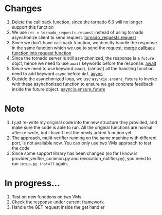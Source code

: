 # Changes
1. Delete the call back function, since the tornado 6.0 will no longer support this function
2. We use `res = tornado_requests.request` instead of using tornado asynchonize client to send request.
[tornado_requests.request](https://github.com/cjustacoder/keylime/blob/469aa7bf55e68b52db3d6ded0b779ca4726b2a38/keylime/cloud_verifier_tornado.py#L343-L344)
3. Since we don't have call-back function, we directly handle the response in the same function which we use to send the request.
[merge callback function into request function](https://github.com/cjustacoder/keylime/blob/469aa7bf55e68b52db3d6ded0b779ca4726b2a38/keylime/cloud_verifier_tornado.py#L347-L378)
4. Since the tornado server is still asynchonized, the response is a `future` objct, hence we need to use `await` keywords before the response.
[await](https://github.com/cjustacoder/keylime/blob/469aa7bf55e68b52db3d6ded0b779ca4726b2a38/keylime/cloud_verifier_tornado.py#L345)
5. Since we need to use keyword `await`, (almost) all the handling function need to add keyword `async` before `def`.
[async](https://github.com/cjustacoder/keylime/blob/469aa7bf55e68b52db3d6ded0b779ca4726b2a38/keylime/cloud_verifier_tornado.py#L332)
6. Outside the asynchonized loop, we use `asyncio.ensure_future` to invoke with these asynchonized function to ensure we get concrete feedback inside the future object. [asyncio.ensure_future](https://github.com/cjustacoder/keylime/blob/469aa7bf55e68b52db3d6ded0b779ca4726b2a38/keylime/cloud_verifier_tornado.py#L267)

# Note 
1. I just re-write my original code into the new structure they provided, and make sure the code is able to run. All the original functions are normal after re-write, but I havn't test the newly added function yet
2. The approach, multi-verifier running on the same machine with different port, is not avaliable now. You can only use two VMs approach to test the code
3. Since some support library has been changed (so far I know is provider_verifier_common.py and revocation_notifier.py), you need to run `setup.py install` again.

# In progress...
1. Test on new functions on two VMs
2. Check the response under current framework
3. Handle the GET request inside the get handler

